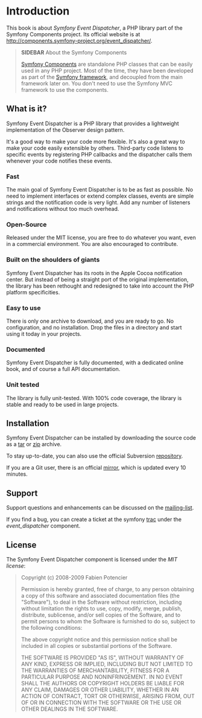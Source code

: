 Introduction
============

This book is about *Symfony Event Dispatcher*, a PHP library part of
the Symfony Components project. Its official website is at
http://components.symfony-project.org/event_dispatcher/.

>**SIDEBAR**
>About the Symfony Components
>
>[Symfony Components](http://components.symfony-project.org/) are
>standalone PHP classes that can be easily used in any
>PHP project. Most of the time, they have been developed as part of the
>[Symfony framework](http://www.symfony-project.org/), and decoupled from the
>main framework later on. You don't need to use the Symfony MVC framework to use
>the components.

What is it?
-----------

Symfony Event Dispatcher is a PHP library that provides a
lightweight implementation of the Observer design pattern.

It's a good way to make your code more flexible. It's also a great
way to make your code easily extensible by others. Third-party code
listens to specific events by registering PHP callbacks and the
dispatcher calls them whenever your code notifies these events.

### Fast

The main goal of Symfony Event Dispatcher is to be as fast as
possible. No need to implement interfaces or extend complex classes,
events are simple strings and the notification code is very light.
Add any number of listeners and notifications without too much
overhead.

### Open-Source

Released under the MIT license, you are free to do whatever you
want, even in a commercial environment. You are also encouraged to
contribute.

### Built on the shoulders of giants

Symfony Event Dispatcher has its roots in the Apple Cocoa
notification center. But instead of being a straight port of the
original implementation, the library has been rethought and
redesigned to take into account the PHP platform specificities.

### Easy to use

There is only one archive to download, and you are ready to go. No
configuration, and no installation. Drop the files in a directory
and start using it today in your projects.

### Documented

Symfony Event Dispatcher is fully documented, with a dedicated online
book, and of course a full API documentation.

### Unit tested

The library is fully unit-tested. With 100% code coverage, the library is
stable and ready to be used in large projects.

Installation
------------

Symfony Event Dispatcher can be installed by downloading the source
code as a
[tar](http://github.com/fabpot/event-dispatcher/tarball/master)
or
[zip](http://github.com/fabpot/event-dispatcher/zipball/master)
archive.

To stay up-to-date, you can also use the official Subversion
[repository](http://svn.symfony-project.com/components/event_dispatcher/).

If you are a Git user, there is an official
[mirror](http://github.com/fabpot/event-dispatcher), which is
updated every 10 minutes.

Support
-------

Support questions and enhancements can be discussed on the
[mailing-list](http://groups.google.com/group/symfony-components).

If you find a bug, you can create a ticket at the symfony
[trac](http://trac.symfony-project.org/newticket) under the
*event_dispatcher* component.

License
-------

The Symfony Event Dispatcher component is licensed under the *MIT
license*:

>Copyright (c) 2008-2009 Fabien Potencier
>
>Permission is hereby granted, free of charge, to any person obtaining a copy
>of this software and associated documentation files (the "Software"), to deal
>in the Software without restriction, including without limitation the rights
>to use, copy, modify, merge, publish, distribute, sublicense, and/or sell
>copies of the Software, and to permit persons to whom the Software is furnished
>to do so, subject to the following conditions:
>
>The above copyright notice and this permission notice shall be included in all
>copies or substantial portions of the Software.
>
>THE SOFTWARE IS PROVIDED "AS IS", WITHOUT WARRANTY OF ANY KIND, EXPRESS OR
>IMPLIED, INCLUDING BUT NOT LIMITED TO THE WARRANTIES OF MERCHANTABILITY,
>FITNESS FOR A PARTICULAR PURPOSE AND NONINFRINGEMENT. IN NO EVENT SHALL THE
>AUTHORS OR COPYRIGHT HOLDERS BE LIABLE FOR ANY CLAIM, DAMAGES OR OTHER
>LIABILITY, WHETHER IN AN ACTION OF CONTRACT, TORT OR OTHERWISE, ARISING FROM,
>OUT OF OR IN CONNECTION WITH THE SOFTWARE OR THE USE OR OTHER DEALINGS IN
>THE SOFTWARE.
